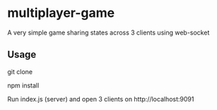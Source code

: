 # multiplayer-game
A very simple game sharing states across 3 clients using web-socket

## Usage
git clone 

npm install 

Run index.js (server) and open 3 clients on http://localhost:9091  
